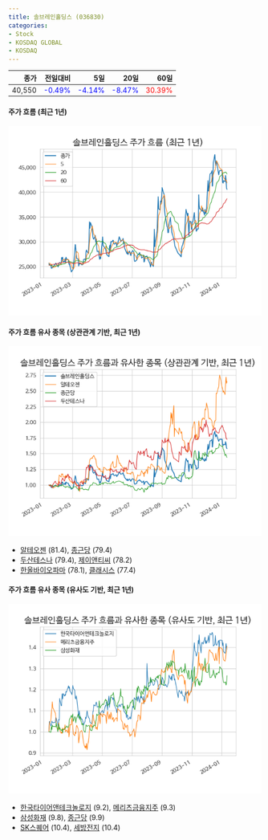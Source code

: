 ```yaml
---
title: 솔브레인홀딩스 (036830)
categories:
- Stock
- KOSDAQ GLOBAL
- KOSDAQ
---
```


|종가|전일대비|5일|20일|60일|
|---:|-------:|--:|---:|---:|
|40,550|<span style="color: blue">-0.49%</span>|<span style="color: blue">-4.14%</span>|<span style="color: blue">-8.47%</span>|<span style="color: red">30.39%</span>|

<!-- more -->

#### 주가 흐름 (최근 1년)
![036830](/assets/images/stock/036830.png)


#### 주가 흐름 유사 종목 (상관관계 기반, 최근 1년)
![036830](/assets/images/stock/036830_corr.png)
- [알테오젠](/196170/) (81.4), [종근당](/185750/) (79.4)
- [두산테스나](/131970/) (79.4), [제이앤티씨](/204270/) (78.2)
- [한올바이오파마](/009420/) (78.1), [클래시스](/214150/) (77.4)


#### 주가 흐름 유사 종목 (유사도 기반, 최근 1년)
![036830](/assets/images/stock/036830_sim.png)
- [한국타이어앤테크놀로지](/161390/) (9.2), [메리츠금융지주](/138040/) (9.3)
- [삼성화재](/000810/) (9.8), [종근당](/185750/) (9.9)
- [SK스퀘어](/402340/) (10.4), [세방전지](/004490/) (10.4)